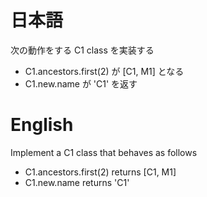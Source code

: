 # 日本語

次の動作をする C1 class を実装する
- C1.ancestors.first(2) が [C1, M1] となる
- C1.new.name が 'C1' を返す

# English

Implement a C1 class that behaves as follows
- C1.ancestors.first(2) returns [C1, M1]
- C1.new.name returns 'C1'
